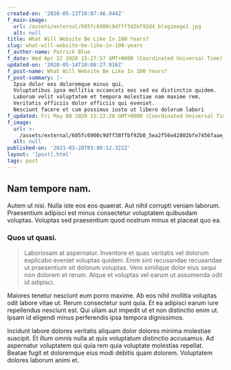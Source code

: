 ```yaml
---
created-on: '2020-05-13T10:07:46.944Z'
f_main-image:
  url: /assets/external/605fc6900c9dfff3d2bf92d4_blogimage1.jpg
  alt: null
title: What Will Website Be Like In 100 Years?
slug: what-will-website-be-like-in-100-years
f_author-name: Patrick Blue
f_date: Wed Apr 22 2020 15:27:57 GMT+0000 (Coordinated Universal Time)
updated-on: '2020-05-14T10:08:27.910Z'
f_post-name: What Will Website Be Like In 100 Years?
f_post-summary: |-
  Ipsa dolor eos doloremque minus qui.
  Voluptatibus ipsa mollitia occaecati eos sed ea distinctio quidem.
  Laborum velit voluptatem et tempora molestiae nam maxime rem.
  Veritatis officiis dolor officiis qui eveniet.
  Nesciunt facere et cum possimus iusto ut libero dolorum labori
f_updated: Fri May 08 2020 15:22:20 GMT+0000 (Coordinated Universal Time)
f_image:
  url: >-
    /assets/external/605fc6900c9dff38ffbf92b0_5ea2f56e42802bfe7456faae_blogimage3.jpeg
  alt: null
published-on: '2021-03-28T03:00:12.322Z'
layout: '[post].html'
tags: post
---
```


Nam tempore nam.
----------------

Autem ut nisi. Nulla iste eos eos quaerat. Aut nihil corrupti veniam laborum. Praesentium adipisci est minus consectetur voluptatem quibusdam voluptas. Voluptas sed praesentium quod nostrum minus et placeat quo ea.

### Quos ut quasi.

> Laboriosam at aspernatur. Inventore et quas veritatis vel dolorum explicabo eveniet voluptas quidem. Enim sint recusandae recusandae ut praesentium sit dolorum voluptas. Vero similique dolor eius sequi non dolorem et rerum. Atque et voluptas vel earum ut assumenda odit id adipisci.

Maiores tenetur nesciunt eum porro maxime. Ab eos nihil mollitia voluptas odit labore vitae ut. Rerum consectetur sunt quia. Et ea adipisci earum iure repellendus nesciunt est. Qui ullam aut impedit ut et non distinctio enim ut. Ipsam id eligendi minus perferendis ipsa tempora dignissimos.

Incidunt labore dolores veritatis aliquam dolor dolores minima molestiae suscipit. Et illum omnis nulla at quis voluptatum distinctio accusamus. Ad aspernatur voluptatem qui quia rem quia voluptate molestias repellat. Beatae fugit et doloremque eius modi debitis quam dolorem. Voluptatem dolores laborum animi et.
